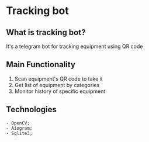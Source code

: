 # Tracking bot
## What is tracking bot?

It's a telegram bot for tracking equipment using QR code

## Main Functionality

1. Scan equipment's QR code to take it
2. Get list of equipment by categories
3. Monitor history of specific equipment


## Technologies

```
- OpenCV;
- Aiogram;
- Sqlite3;
```